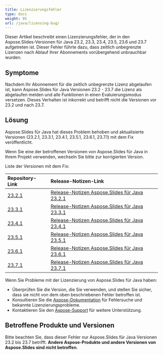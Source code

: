 ```yaml
---
title: Lizenzierungsfehler
type: docs
weight: 95
url: /java/licensing-bug/
---
```


Dieser Artikel beschreibt einen Lizenzierungsfehler, der in den Aspose.Slides-Versionen für Java 23.2, 23.3, 23.4, 23.5, 23.6 und 23.7 aufgetreten ist. Dieser Fehler führte dazu, dass zeitlich unbegrenzte Lizenzen nach Ablauf ihrer Abonnements vorübergehend unbrauchbar wurden.

## Symptome ##

Nachdem Ihr Abonnement für die zeitlich unbegrenzte Lizenz abgelaufen ist, kann Aspose.Slides für Java Versionen 23.2 - 23.7 die Lizenz als abgelaufen melden und alle Funktionen in einen Evaluierungsmodus versetzen. 
Dieses Verhalten ist inkorrekt und betrifft nicht die Versionen vor 23.2 und nach 23.7.

## Lösung ##

Aspose.Slides für Java hat dieses Problem behoben und aktualisierte Versionen (23.2.1, 23.3.1, 23.4.1, 23.5.1, 23.6.1, 23.7.1) mit dem Fix veröffentlicht.

Wenn Sie eine der betroffenen Versionen von Aspose.Slides für Java in Ihrem Projekt verwenden, wechseln Sie bitte zur korrigierten Version.

Liste der Versionen mit dem Fix:

| Repository-Link | Release-Notizen-Link |
| :- | :- | 
|[23.2.1](https://releases.aspose.com/java/repo/com/aspose/aspose-slides/23.2.1/) | [Release-Notizen Aspose.Slides für Java 23.2.1](https://releases.aspose.com/slides/java/release-notes/2023/aspose-slides-for-java-23-2-1-release-notes/)|
|[23.3.1](https://releases.aspose.com/java/repo/com/aspose/aspose-slides/23.3.1/) | [Release-Notizen Aspose.Slides für Java 23.3.1](https://releases.aspose.com/slides/java/release-notes/2023/aspose-slides-for-java-23-3-1-release-notes/)|
|[23.4.1](https://releases.aspose.com/java/repo/com/aspose/aspose-slides/23.4.1/) | [Release-Notizen Aspose.Slides für Java 23.4.1](https://releases.aspose.com/slides/java/release-notes/2023/aspose-slides-for-java-23-4-1-release-notes/)|
|[23.5.1](https://releases.aspose.com/java/repo/com/aspose/aspose-slides/23.5.1/) | [Release-Notizen Aspose.Slides für Java 23.5.1](https://releases.aspose.com/slides/java/release-notes/2023/aspose-slides-for-java-23-5-1-release-notes/)|
|[23.6.1](https://releases.aspose.com/java/repo/com/aspose/aspose-slides/23.6.1/) | [Release-Notizen Aspose.Slides für Java 23.6.1](https://releases.aspose.com/slides/java/release-notes/2023/aspose-slides-for-java-23-6-1-release-notes/)|
|[23.7.1](https://releases.aspose.com/java/repo/com/aspose/aspose-slides/23.7.1/) | [Release-Notizen Aspose.Slides für Java 23.7.1](https://releases.aspose.com/slides/java/release-notes/2023/aspose-slides-for-java-23-7-1-release-notes/)|

Wenn Sie Probleme mit der Lizenzierung von Aspose.Slides für Java haben:

- Überprüfen Sie die Version, die Sie verwenden, und stellen Sie sicher, dass sie nicht von dem oben beschriebenen Fehler betroffen ist.
- Konsultieren Sie die [Aspose-Dokumentation](https://docs.aspose.com/slides/java/getting-started/) für Fehlersuche und bekannte Lizenzierungsprobleme.
- Kontaktieren Sie den [Aspose-Support](https://forum.aspose.com/) für weitere Unterstützung.

## Betroffene Produkte und Versionen ##

Bitte beachten Sie, dass dieser Fehler nur Aspose.Slides für Java Versionen 23.2 bis 23.7 betrifft. **Andere Aspose-Produkte und andere Versionen von Aspose.Slides sind nicht betroffen**.